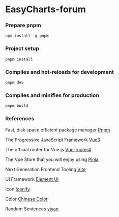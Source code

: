 # EasyCharts-forum

### Prepare pnpm

```
npm install -g pnpm
```

### Project setup

```
pnpm install
```

### Compiles and hot-reloads for development

```
pnpm dev
```

### Compiles and minifies for production

```
pnpm build
```

### References

Fast, disk space efficient package manager [Pnpm](https://pnpm.io/zh/)

The Progressive JavaScript Framework [Vue3](https://v3.cn.vuejs.org/)

The official router for Vue.js [Vue-router4](https://router.vuejs.org/zh/)

The Vue Store that you will enjoy using [Pinia](https://pinia.vuejs.org/introduction.html)

Next Generation Frontend Tooling [Vite](https://www.vitejs.net/)

UI Framework [Element UI](https://element-plus.gitee.io/)

Icon [Iconify](https://icon-sets.iconify.design/)

Color [Chinese Color](https://colors.ichuantong.cn/)

Random Sentences [yiyan](https://developer.hitokoto.cn/)